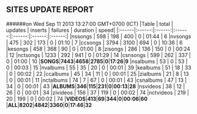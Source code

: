 
## SITES UPDATE REPORT

######on Wed Sep 11 2013 13:27:00 GMT+0700 (ICT)
|Table | total | updates | inserts | failures | duration | speed|
|:------|:------:|:------:|:------:|:------:|:------:|:------:|
|nssongs | 598 | 198 | 400 | 0 | 01:44 | 6
|nvsongs | 475 | 302 | 173 | 0 | 01:10 | 7
|ccsongs | 3794 | 3100 | 694 | 0 | 10:36 | 6
|kesongs | 458 | 368 | 90 | 0 | 01:00 | 8
|zisongs | 286 | 136 | 150 | 0 | 00:24 | 12
|nctsongs | 1233 | 292 | 941 | 0 | 01:29 | 14
|csnsongs | 599 | 262 | 337 | 0 | 01:00 | 10
|**SONGS**|**7443**|**4658**|**2785**|**0**|**17:26**|**9**
|nsalbums | 53 | 0 | 53 | 0 | 00:03 | 15
|nvalbums | 55 | 35 | 20 | 0 | 00:01 | 39
|kealbums | 51 | 18 | 33 | 0 | 00:02 | 22
|ccalbums | 45 | 34 | 11 | 0 | 00:01 | 25
|zialbums | 21 | 8 | 13 | 0 | 00:01 | 11
|nctalbums | 74 | 7 | 67 | 0 | 00:01 | 43
|csnalbums | 47 | 13 | 34 | 0 | 00:01 | 43
|**ALBUMS**|**346**|**115**|**231**|**0**|**00:13**|**28**
|nsvideos | 38 | 12 | 26 | 0 | 00:01 | 34
|zivideos | 156 | 37 | 119 | 0 | 00:02 | 74
|nctvideos | 219 | 20 | 199 | 0 | 00:02 | 74
|**VIDEOS**|**413**|**69**|**344**|**0**|**00:06**|**60**
|**ALL**|**8202**|**4842**|**3360**|**0**|**17:46**|**32**

